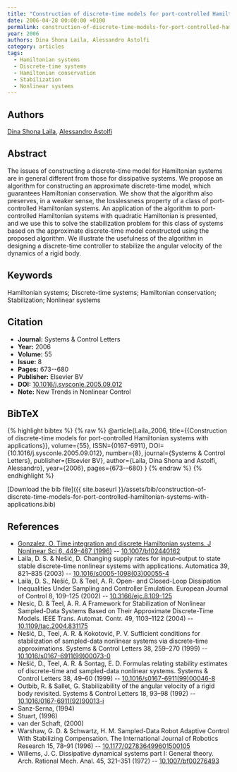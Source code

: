 ```yaml
---
title: "Construction of discrete-time models for port-controlled Hamiltonian systems with applications"
date: 2006-04-28 00:00:00 +0100
permalink: construction-of-discrete-time-models-for-port-controlled-hamiltonian-systems-with-applications
year: 2006
authors: Dina Shona Laila, Alessandro Astolfi
category: articles
tags:
  - Hamiltonian systems
  - Discrete-time systems
  - Hamiltonian conservation
  - Stabilization
  - Nonlinear systems
---
```

 
## Authors
[Dina Shona Laila](authors/dina-shona-laila), [Alessandro Astolfi](authors/alessandro-astolfi)
 
## Abstract
The issues of constructing a discrete-time model for Hamiltonian systems are in general different from those for dissipative systems. We propose an algorithm for constructing an approximate discrete-time model, which guarantees Hamiltonian conservation. We show that the algorithm also preserves, in a weaker sense, the losslessness property of a class of port-controlled Hamiltonian systems. An application of the algorithm to port-controlled Hamiltonian systems with quadratic Hamiltonian is presented, and we use this to solve the stabilization problem for this class of systems based on the approximate discrete-time model constructed using the proposed algorithm. We illustrate the usefulness of the algorithm in designing a discrete-time controller to stabilize the angular velocity of the dynamics of a rigid body.
 
## Keywords
Hamiltonian systems; Discrete-time systems; Hamiltonian conservation; Stabilization; Nonlinear systems
 
## Citation
- **Journal:** Systems &amp; Control Letters
- **Year:** 2006
- **Volume:** 55
- **Issue:** 8
- **Pages:** 673--680
- **Publisher:** Elsevier BV
- **DOI:** [10.1016/j.sysconle.2005.09.012](https://doi.org/10.1016/j.sysconle.2005.09.012)
- **Note:** New Trends in Nonlinear Control
 
## BibTeX
{% highlight bibtex %}
{% raw %}
@article{Laila_2006,
  title={{Construction of discrete-time models for port-controlled Hamiltonian systems with applications}},
  volume={55},
  ISSN={0167-6911},
  DOI={10.1016/j.sysconle.2005.09.012},
  number={8},
  journal={Systems &amp; Control Letters},
  publisher={Elsevier BV},
  author={Laila, Dina Shona and Astolfi, Alessandro},
  year={2006},
  pages={673--680}
}
{% endraw %}
{% endhighlight %}
 
[Download the bib file]({{ site.baseurl }}/assets/bib/construction-of-discrete-time-models-for-port-controlled-hamiltonian-systems-with-applications.bib)
 
## References
- [Gonzalez, O. Time integration and discrete Hamiltonian systems. J Nonlinear Sci 6, 449–467 (1996)](time-integration-and-discrete-hamiltonian-systems) -- [10.1007/bf02440162](https://doi.org/10.1007/bf02440162)
- Laila, D. S. & Nešić, D. Changing supply rates for input–output to state stable discrete-time nonlinear systems with applications. Automatica 39, 821–835 (2003) -- [10.1016/s0005-1098(03)00055-4](https://doi.org/10.1016/s0005-1098(03)00055-4)
- Laila, D. S., Nešić, D. & Teel, A. R. Open- and Closed-Loop Dissipation Inequalities Under Sampling and Controller Emulation. European Journal of Control 8, 109–125 (2002) -- [10.3166/ejc.8.109-125](https://doi.org/10.3166/ejc.8.109-125)
- Nesic, D. & Teel, A. R. A Framework for Stabilization of Nonlinear Sampled-Data Systems Based on Their Approximate Discrete-Time Models. IEEE Trans. Automat. Contr. 49, 1103–1122 (2004) -- [10.1109/tac.2004.831175](https://doi.org/10.1109/tac.2004.831175)
- Nešić, D., Teel, A. R. & Kokotović, P. V. Sufficient conditions for stabilization of sampled-data nonlinear systems via discrete-time approximations. Systems &amp; Control Letters 38, 259–270 (1999) -- [10.1016/s0167-6911(99)00073-0](https://doi.org/10.1016/s0167-6911(99)00073-0)
- Nešić, D., Teel, A. R. & Sontag, E. D. Formulas relating stability estimates of discrete-time and sampled-data nonlinear systems. Systems &amp; Control Letters 38, 49–60 (1999) -- [10.1016/s0167-6911(99)00046-8](https://doi.org/10.1016/s0167-6911(99)00046-8)
- Outbib, R. & Sallet, G. Stabilizability of the angular velocity of a rigid body revisited. Systems &amp; Control Letters 18, 93–98 (1992) -- [10.1016/0167-6911(92)90013-i](https://doi.org/10.1016/0167-6911(92)90013-i)
- Sanz-Serna, (1994)
- Stuart, (1996)
- van der Schaft, (2000)
- Warshaw, G. D. & Schwartz, H. M. Sampled-Data Robot Adaptive Control With Stabilizing Compensation. The International Journal of Robotics Research 15, 78–91 (1996) -- [10.1177/027836499601500105](https://doi.org/10.1177/027836499601500105)
- Willems, J. C. Dissipative dynamical systems part I: General theory. Arch. Rational Mech. Anal. 45, 321–351 (1972) -- [10.1007/bf00276493](https://doi.org/10.1007/bf00276493)

